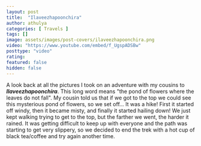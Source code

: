 ```yaml
---
layout: post
title:  "Ilaveezhapoonchira"
author: athulya
categories: [ Travels ]
tags: []
image: assets/images/post-covers/ilaveezhapoonchira.png
video: "https://www.youtube.com/embed/f_UgspADSBw"
posttype: "video"
rating:
featured: false
hidden: false
---
```

A look back at all the pictures I took on an adventure with my cousins to ***Ilaveezhapoonchira***. This long word means "the pond of flowers where the leaves do not fall". My cousin told us that if we got to the top we could see this mysterious pond of flowers, so we set off... It was a hike!
First it started off windy, then it became misty, and finally it started hailing down! We just kept walking trying to get to the top, but the farther we went, the harder it rained. It was getting difficult to keep up with everyone and the path was starting to get very slippery, so we decided to end the trek with a hot cup of black tea/coffee and try again another time.
